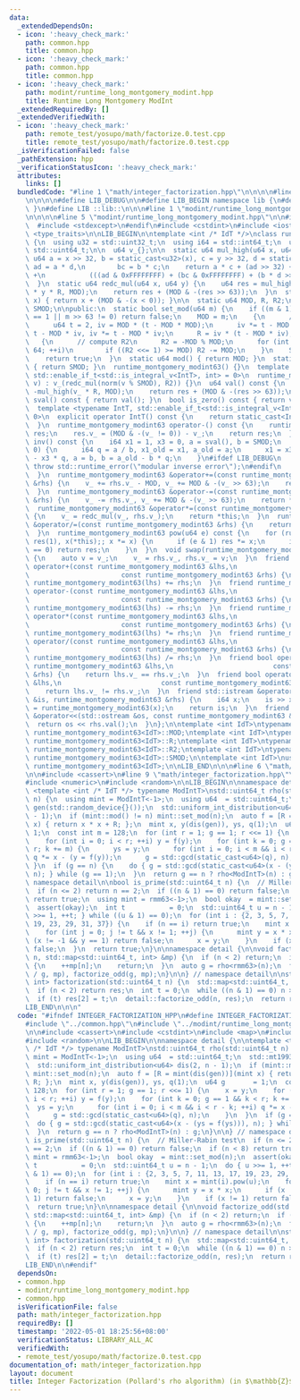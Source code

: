 ```yaml
---
data:
  _extendedDependsOn:
  - icon: ':heavy_check_mark:'
    path: common.hpp
    title: common.hpp
  - icon: ':heavy_check_mark:'
    path: common.hpp
    title: common.hpp
  - icon: ':heavy_check_mark:'
    path: modint/runtime_long_montgomery_modint.hpp
    title: Runtime Long Montgomery ModInt
  _extendedRequiredBy: []
  _extendedVerifiedWith:
  - icon: ':heavy_check_mark:'
    path: remote_test/yosupo/math/factorize.0.test.cpp
    title: remote_test/yosupo/math/factorize.0.test.cpp
  _isVerificationFailed: false
  _pathExtension: hpp
  _verificationStatusIcon: ':heavy_check_mark:'
  attributes:
    links: []
  bundledCode: "#line 1 \"math/integer_factorization.hpp\"\n\n\n\n#line 1 \"common.hpp\"\
    \n\n\n\n#define LIB_DEBUG\n\n#define LIB_BEGIN namespace lib {\n#define LIB_END\
    \ }\n#define LIB ::lib::\n\n\n#line 1 \"modint/runtime_long_montgomery_modint.hpp\"\
    \n\n\n\n#line 5 \"modint/runtime_long_montgomery_modint.hpp\"\n\n#ifdef LIB_DEBUG\n\
    \  #include <stdexcept>\n#endif\n#include <cstdint>\n#include <iostream>\n#include\
    \ <type_traits>\n\nLIB_BEGIN\n\ntemplate <int /* IdT */>\nclass runtime_montgomery_modint63\
    \ {\n  using u32 = std::uint32_t;\n  using i64 = std::int64_t;\n  using u64 =\
    \ std::uint64_t;\n\n  u64 v_{};\n\n  static u64 mul_high(u64 x, u64 y) {\n   \
    \ u64 a = x >> 32, b = static_cast<u32>(x), c = y >> 32, d = static_cast<u32>(y),\
    \ ad = a * d,\n        bc = b * c;\n    return a * c + (ad >> 32) + (bc >> 32)\
    \ +\n           (((ad & 0xFFFFFFFF) + (bc & 0xFFFFFFFF) + (b * d >> 32)) >> 32);\n\
    \  }\n  static u64 redc_mul(u64 x, u64 y) {\n    u64 res = mul_high(x, y) - mul_high(x\
    \ * y * R, MOD);\n    return res + (MOD & -(res >> 63));\n  }\n  static u64 norm(i64\
    \ x) { return x + (MOD & -(x < 0)); }\n\n  static u64 MOD, R, R2;\n  static i64\
    \ SMOD;\n\npublic:\n  static bool set_mod(u64 m) {\n    if ((m & 1) == 0 || m\
    \ == 1 || m >> 63 != 0) return false;\n    MOD = m;\n    {\n      // compute R\n\
    \      u64 t = 2, iv = MOD * (t - MOD * MOD);\n      iv *= t - MOD * iv, iv *=\
    \ t - MOD * iv, iv *= t - MOD * iv;\n      R = iv * (t - MOD * iv);\n    }\n \
    \   {\n      // compute R2\n      R2 = -MOD % MOD;\n      for (int i = 0; i !=\
    \ 64; ++i)\n        if ((R2 <<= 1) >= MOD) R2 -= MOD;\n    }\n    SMOD = static_cast<i64>(MOD);\n\
    \    return true;\n  }\n  static u64 mod() { return MOD; }\n  static i64 smod()\
    \ { return SMOD; }\n  runtime_montgomery_modint63() {}\n  template <typename IntT,\
    \ std::enable_if_t<std::is_integral_v<IntT>, int> = 0>\n  runtime_montgomery_modint63(IntT\
    \ v) : v_(redc_mul(norm(v % SMOD), R2)) {}\n  u64 val() const {\n    u64 res =\
    \ -mul_high(v_ * R, MOD);\n    return res + (MOD & -(res >> 63));\n  }\n  i64\
    \ sval() const { return val(); }\n  bool is_zero() const { return v_ == 0; }\n\
    \  template <typename IntT, std::enable_if_t<std::is_integral_v<IntT>, int> =\
    \ 0>\n  explicit operator IntT() const {\n    return static_cast<IntT>(val());\n\
    \  }\n  runtime_montgomery_modint63 operator-() const {\n    runtime_montgomery_modint63\
    \ res;\n    res.v_ = (MOD & -(v_ != 0)) - v_;\n    return res;\n  }\n  runtime_montgomery_modint63\
    \ inv() const {\n    i64 x1 = 1, x3 = 0, a = sval(), b = SMOD;\n    while (b !=\
    \ 0) {\n      i64 q = a / b, x1_old = x1, a_old = a;\n      x1 = x3, x3 = x1_old\
    \ - x3 * q, a = b, b = a_old - b * q;\n    }\n#ifdef LIB_DEBUG\n    if (a != 1)\
    \ throw std::runtime_error(\"modular inverse error\");\n#endif\n    return runtime_montgomery_modint63(x1);\n\
    \  }\n  runtime_montgomery_modint63 &operator+=(const runtime_montgomery_modint63\
    \ &rhs) {\n    v_ += rhs.v_ - MOD, v_ += MOD & -(v_ >> 63);\n    return *this;\n\
    \  }\n  runtime_montgomery_modint63 &operator-=(const runtime_montgomery_modint63\
    \ &rhs) {\n    v_ -= rhs.v_, v_ += MOD & -(v_ >> 63);\n    return *this;\n  }\n\
    \  runtime_montgomery_modint63 &operator*=(const runtime_montgomery_modint63 &rhs)\
    \ {\n    v_ = redc_mul(v_, rhs.v_);\n    return *this;\n  }\n  runtime_montgomery_modint63\
    \ &operator/=(const runtime_montgomery_modint63 &rhs) {\n    return operator*=(rhs.inv());\n\
    \  }\n  runtime_montgomery_modint63 pow(u64 e) const {\n    for (runtime_montgomery_modint63\
    \ res(1), x(*this);; x *= x) {\n      if (e & 1) res *= x;\n      if ((e >>= 1)\
    \ == 0) return res;\n    }\n  }\n  void swap(runtime_montgomery_modint63 &rhs)\
    \ {\n    auto v = v_;\n    v_ = rhs.v_, rhs.v_ = v;\n  }\n  friend runtime_montgomery_modint63\
    \ operator+(const runtime_montgomery_modint63 &lhs,\n                        \
    \                       const runtime_montgomery_modint63 &rhs) {\n    return\
    \ runtime_montgomery_modint63(lhs) += rhs;\n  }\n  friend runtime_montgomery_modint63\
    \ operator-(const runtime_montgomery_modint63 &lhs,\n                        \
    \                       const runtime_montgomery_modint63 &rhs) {\n    return\
    \ runtime_montgomery_modint63(lhs) -= rhs;\n  }\n  friend runtime_montgomery_modint63\
    \ operator*(const runtime_montgomery_modint63 &lhs,\n                        \
    \                       const runtime_montgomery_modint63 &rhs) {\n    return\
    \ runtime_montgomery_modint63(lhs) *= rhs;\n  }\n  friend runtime_montgomery_modint63\
    \ operator/(const runtime_montgomery_modint63 &lhs,\n                        \
    \                       const runtime_montgomery_modint63 &rhs) {\n    return\
    \ runtime_montgomery_modint63(lhs) /= rhs;\n  }\n  friend bool operator==(const\
    \ runtime_montgomery_modint63 &lhs,\n                         const runtime_montgomery_modint63\
    \ &rhs) {\n    return lhs.v_ == rhs.v_;\n  }\n  friend bool operator!=(const runtime_montgomery_modint63\
    \ &lhs,\n                         const runtime_montgomery_modint63 &rhs) {\n\
    \    return lhs.v_ != rhs.v_;\n  }\n  friend std::istream &operator>>(std::istream\
    \ &is, runtime_montgomery_modint63 &rhs) {\n    i64 x;\n    is >> x;\n    rhs\
    \ = runtime_montgomery_modint63(x);\n    return is;\n  }\n  friend std::ostream\
    \ &operator<<(std::ostream &os, const runtime_montgomery_modint63 &rhs) {\n  \
    \  return os << rhs.val();\n  }\n};\n\ntemplate <int IdT>\ntypename runtime_montgomery_modint63<IdT>::u64\
    \ runtime_montgomery_modint63<IdT>::MOD;\ntemplate <int IdT>\ntypename runtime_montgomery_modint63<IdT>::u64\
    \ runtime_montgomery_modint63<IdT>::R;\ntemplate <int IdT>\ntypename runtime_montgomery_modint63<IdT>::u64\
    \ runtime_montgomery_modint63<IdT>::R2;\ntemplate <int IdT>\ntypename runtime_montgomery_modint63<IdT>::i64\
    \ runtime_montgomery_modint63<IdT>::SMOD;\n\ntemplate <int IdT>\nusing rmm63 =\
    \ runtime_montgomery_modint63<IdT>;\n\nLIB_END\n\n\n#line 6 \"math/integer_factorization.hpp\"\
    \n\n#include <cassert>\n#line 9 \"math/integer_factorization.hpp\"\n#include <map>\n\
    #include <numeric>\n#include <random>\n\nLIB_BEGIN\n\nnamespace detail {\n\ntemplate\
    \ <template <int /* IdT */> typename ModIntT>\nstd::uint64_t rho(std::uint64_t\
    \ n) {\n  using mint = ModIntT<-1>;\n  using u64  = std::uint64_t;\n  std::mt19937\
    \ gen(std::random_device{}());\n  std::uniform_int_distribution<u64> dis(2, n\
    \ - 1);\n  if (mint::mod() != n) mint::set_mod(n);\n  auto f = [R = mint(dis(gen))](mint\
    \ x) { return x * x + R; };\n  mint x, y(dis(gen)), ys, q(1);\n  u64 g       =\
    \ 1;\n  const int m = 128;\n  for (int r = 1; g == 1; r <<= 1) {\n    x = y;\n\
    \    for (int i = 0; i < r; ++i) y = f(y);\n    for (int k = 0; g == 1 && k <\
    \ r; k += m) {\n      ys = y;\n      for (int i = 0; i < m && i < r - k; ++i)\
    \ q *= x - (y = f(y));\n      g = std::gcd(static_cast<u64>(q), n);\n    }\n \
    \ }\n  if (g == n) {\n    do { g = std::gcd(static_cast<u64>(x - (ys = f(ys))),\
    \ n); } while (g == 1);\n  }\n  return g == n ? rho<ModIntT>(n) : g;\n}\n\n} //\
    \ namespace detail\n\nbool is_prime(std::uint64_t n) {\n  // Miller-Rabin test\n\
    \  if (n <= 2) return n == 2;\n  if ((n & 1) == 0) return false;\n  if (n < 8)\
    \ return true;\n  using mint = rmm63<-1>;\n  bool okay  = mint::set_mod(n);\n\
    \  assert(okay);\n  int t           = 0;\n  std::uint64_t u = n - 1;\n  do { u\
    \ >>= 1, ++t; } while ((u & 1) == 0);\n  for (int i : {2, 3, 5, 7, 11, 13, 17,\
    \ 19, 23, 29, 31, 37}) {\n    if (n == i) return true;\n    mint x = mint(i).pow(u);\n\
    \    for (int j = 0; j != t && x != 1; ++j) {\n      mint y = x * x;\n      if\
    \ (x != -1 && y == 1) return false;\n      x = y;\n    }\n    if (x != 1) return\
    \ false;\n  }\n  return true;\n}\n\nnamespace detail {\n\nvoid factorize_odd(std::uint64_t\
    \ n, std::map<std::uint64_t, int> &mp) {\n  if (n < 2) return;\n  if (is_prime(n))\
    \ {\n    ++mp[n];\n    return;\n  }\n  auto g = rho<rmm63>(n);\n  factorize_odd(n\
    \ / g, mp), factorize_odd(g, mp);\n}\n\n} // namespace detail\n\nstd::map<std::uint64_t,\
    \ int> factorization(std::uint64_t n) {\n  std::map<std::uint64_t, int> res;\n\
    \  if (n < 2) return res;\n  int t = 0;\n  while ((n & 1) == 0) n >>= 1, ++t;\n\
    \  if (t) res[2] = t;\n  detail::factorize_odd(n, res);\n  return res;\n}\n\n\
    LIB_END\n\n\n"
  code: "#ifndef INTEGER_FACTORIZATION_HPP\n#define INTEGER_FACTORIZATION_HPP\n\n\
    #include \"../common.hpp\"\n#include \"../modint/runtime_long_montgomery_modint.hpp\"\
    \n\n#include <cassert>\n#include <cstdint>\n#include <map>\n#include <numeric>\n\
    #include <random>\n\nLIB_BEGIN\n\nnamespace detail {\n\ntemplate <template <int\
    \ /* IdT */> typename ModIntT>\nstd::uint64_t rho(std::uint64_t n) {\n  using\
    \ mint = ModIntT<-1>;\n  using u64  = std::uint64_t;\n  std::mt19937 gen(std::random_device{}());\n\
    \  std::uniform_int_distribution<u64> dis(2, n - 1);\n  if (mint::mod() != n)\
    \ mint::set_mod(n);\n  auto f = [R = mint(dis(gen))](mint x) { return x * x +\
    \ R; };\n  mint x, y(dis(gen)), ys, q(1);\n  u64 g       = 1;\n  const int m =\
    \ 128;\n  for (int r = 1; g == 1; r <<= 1) {\n    x = y;\n    for (int i = 0;\
    \ i < r; ++i) y = f(y);\n    for (int k = 0; g == 1 && k < r; k += m) {\n    \
    \  ys = y;\n      for (int i = 0; i < m && i < r - k; ++i) q *= x - (y = f(y));\n\
    \      g = std::gcd(static_cast<u64>(q), n);\n    }\n  }\n  if (g == n) {\n  \
    \  do { g = std::gcd(static_cast<u64>(x - (ys = f(ys))), n); } while (g == 1);\n\
    \  }\n  return g == n ? rho<ModIntT>(n) : g;\n}\n\n} // namespace detail\n\nbool\
    \ is_prime(std::uint64_t n) {\n  // Miller-Rabin test\n  if (n <= 2) return n\
    \ == 2;\n  if ((n & 1) == 0) return false;\n  if (n < 8) return true;\n  using\
    \ mint = rmm63<-1>;\n  bool okay  = mint::set_mod(n);\n  assert(okay);\n  int\
    \ t           = 0;\n  std::uint64_t u = n - 1;\n  do { u >>= 1, ++t; } while ((u\
    \ & 1) == 0);\n  for (int i : {2, 3, 5, 7, 11, 13, 17, 19, 23, 29, 31, 37}) {\n\
    \    if (n == i) return true;\n    mint x = mint(i).pow(u);\n    for (int j =\
    \ 0; j != t && x != 1; ++j) {\n      mint y = x * x;\n      if (x != -1 && y ==\
    \ 1) return false;\n      x = y;\n    }\n    if (x != 1) return false;\n  }\n\
    \  return true;\n}\n\nnamespace detail {\n\nvoid factorize_odd(std::uint64_t n,\
    \ std::map<std::uint64_t, int> &mp) {\n  if (n < 2) return;\n  if (is_prime(n))\
    \ {\n    ++mp[n];\n    return;\n  }\n  auto g = rho<rmm63>(n);\n  factorize_odd(n\
    \ / g, mp), factorize_odd(g, mp);\n}\n\n} // namespace detail\n\nstd::map<std::uint64_t,\
    \ int> factorization(std::uint64_t n) {\n  std::map<std::uint64_t, int> res;\n\
    \  if (n < 2) return res;\n  int t = 0;\n  while ((n & 1) == 0) n >>= 1, ++t;\n\
    \  if (t) res[2] = t;\n  detail::factorize_odd(n, res);\n  return res;\n}\n\n\
    LIB_END\n\n#endif"
  dependsOn:
  - common.hpp
  - modint/runtime_long_montgomery_modint.hpp
  - common.hpp
  isVerificationFile: false
  path: math/integer_factorization.hpp
  requiredBy: []
  timestamp: '2022-05-01 18:25:56+08:00'
  verificationStatus: LIBRARY_ALL_AC
  verifiedWith:
  - remote_test/yosupo/math/factorize.0.test.cpp
documentation_of: math/integer_factorization.hpp
layout: document
title: Integer Factorization (Pollard's rho algorithm) (in $\mathbb{Z}$)
---
```

